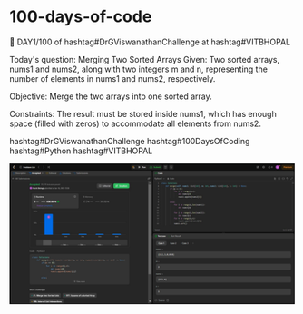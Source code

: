 # 100-days-of-code

🚀 DAY1/100 of hashtag#DrGViswanathanChallenge at hashtag#VITBHOPAL

Today's question: Merging Two Sorted Arrays 
Given: Two sorted arrays, nums1 and nums2, along with two integers m and n, representing the number of elements in nums1 and nums2, respectively.

Objective: Merge the two arrays into one sorted array.

Constraints: The result must be stored inside nums1, which has enough space (filled with zeros) to accommodate all elements from nums2.

hashtag#DrGViswanathanChallenge hashtag#100DaysOfCoding hashtag#Python hashtag#VITBHOPAL

![Day 1 Screenshot](./Day01/1.png)
